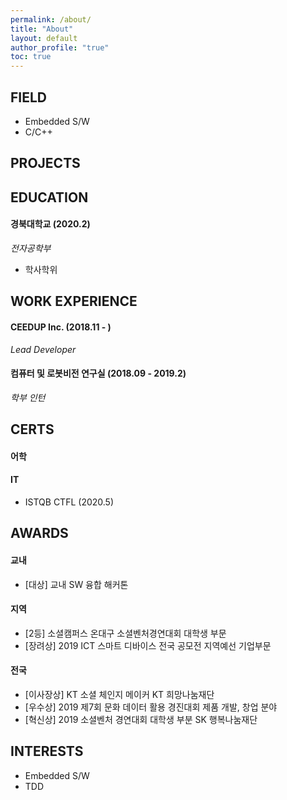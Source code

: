 ```yaml
---
permalink: /about/
title: "About"
layout: default
author_profile: "true"
toc: true
---
```


## FIELD
* Embedded S/W
* C/C++

## PROJECTS

## EDUCATION
#### 경북대학교 (2020.2)
*전자공학부*
* 학사학위

## WORK EXPERIENCE
#### CEEDUP Inc. (2018.11 - )
*Lead Developer*

#### 컴퓨터 및 로봇비전 연구실 (2018.09 - 2019.2)
*학부 인턴*

## CERTS
#### 어학

#### IT
* ISTQB CTFL (2020.5)

## AWARDS
#### 교내
* [대상] 교내 SW 융합 해커톤
#### 지역
* [2등] 소셜캠퍼스 온대구 소셜벤처경연대회 대학생 부문
* [장려상] 2019 ICT 스마트 디바이스 전국 공모전 지역예선 기업부문
#### 전국
* [이사장상] KT 소셜 체인지 메이커 KT 희망나눔재단
* [우수상] 2019 제7회 문화 데이터 활용 경진대회 제품 개발, 창업 분야
* [혁신상] 2019 소셜벤처 경연대회 대학생 부분 SK 행복나눔재단

## INTERESTS
* Embedded S/W
* TDD
